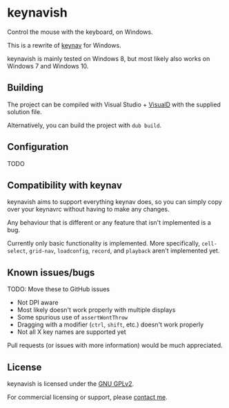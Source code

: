 # keynavish

Control the mouse with the keyboard, on Windows.

This is a rewrite of [keynav](https://github.com/jordansissel/keynav)
for Windows.

keynavish is mainly tested on Windows 8, but most likely also works on
Windows 7 and Windows 10.

## Building

The project can be compiled with Visual Studio +
[VisualD](https://rainers.github.io/visuald/) with the supplied solution
file.

Alternatively, you can build the project with `dub build`.

## Configuration

TODO

## Compatibility with keynav

keynavish aims to support everything keynav does, so you can simply copy
over your keynavrc without having to make any changes.

Any behaviour that is different or any feature that isn't implemented is
a bug.

Currently only basic functionality is implemented. More specifically,
`cell-select`, `grid-nav`, `loadconfig`, `record`, and `playback` aren't
implemented yet.

## Known issues/bugs

TODO: Move these to GitHub issues

* Not DPI aware
* Most likely doesn't work properly with multiple displays
* Some spurious use of `assertWontThrow`
* Dragging with a modifier (`ctrl`, `shift`, etc.) doesn't work properly
* Not all X key names are supported yet

Pull requests (or issues with more information) would be much
appreciated.

## License

keynavish is licensed under the [GNU GPLv2](/LICENSE).

For commercial licensing or support, please [contact
me](https://lesderid.net).
